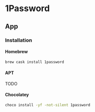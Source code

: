 # 1Password

## App

### Installation

#### Homebrew

```sh
brew cask install 1password
```

#### APT

TODO

#### Chocolatey

```sh
choco install -yf -not-silent 1password
```
